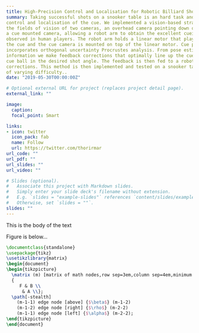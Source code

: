 ```yaml
---
title: High-Precision Control and Localisation for Robotic Billiard Shots
summary: Taking successful shots on a snooker table is an hard task and requires high-precision
control and localisation of the cue. We implemented a vision-based strategy that combines
the fields of vision of two cameras, an overhead camera pointing down on the table and
a cue mounted camera, allowing a robot arm to obtain the excellent cueing accuracy
observed in human players. The robot arm holds a linear motor that plays the role of
the cue and the cue camera is mounted on top of the linear motor. Cue pose estimation
incorporates orthogonal uncertainty Procrustes analysis. From pose estimation and image
information we make feedback corrections that optimally line up the cue so it strikes the
cue ball in the desired shot angle. The feedback is then fed to a robot arm that makes the
corrections. This method is then implemented and tested on a snooker table with shots
of varying difficulty..
date: "2019-05-30T00:00:00Z"

# Optional external URL for project (replaces project detail page).
external_link: ""

image:
  caption: 
  focal_point: Smart

links:
- icon: twitter
  icon_pack: fab
  name: Follow
  url: https://twitter.com/thorirmar
url_code: ""
url_pdf: ""
url_slides: ""
url_video: ""

# Slides (optional).
#   Associate this project with Markdown slides.
#   Simply enter your slide deck's filename without extension.
#   E.g. `slides = "example-slides"` references `content/slides/example-slides.md`.
#   Otherwise, set `slides = ""`.
slides: ""
---
```

This is the body of the text

Figure is below...

```latex {cmd=true hide=true}
\documentclass{standalone}
\usepackage{tikz}
\usetikzlibrary{matrix}
\begin{document}
\begin{tikzpicture}
  \matrix (m) [matrix of math nodes,row sep=3em,column sep=4em,minimum width=2em]
  {
     F & B \\
      & A \\};
  \path[-stealth]
    (m-1-1) edge node [above] {$\beta$} (m-1-2)
    (m-1-2) edge node [right] {$\rho$} (m-2-2)
    (m-1-1) edge node [left] {$\alpha$} (m-2-2);
\end{tikzpicture}
\end{document}

